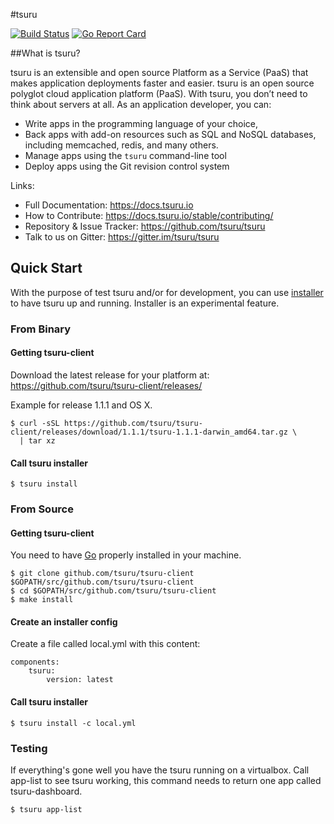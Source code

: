 #tsuru

[![Build Status](https://travis-ci.org/tsuru/tsuru.png?branch=master)](https://travis-ci.org/tsuru/tsuru)
[![Go Report Card](https://goreportcard.com/badge/github.com/tsuru/tsuru)](https://goreportcard.com/report/github.com/tsuru/tsuru)

##What is tsuru?

tsuru is an extensible and open source Platform as a Service (PaaS) that makes
application deployments faster and easier.
tsuru is an open source polyglot cloud application platform (PaaS).
With tsuru, you don’t need to think about servers at all.
As an application developer, you can:

- Write apps in the programming language of your choice,
- Back apps with add-on resources such as SQL and NoSQL databases, including memcached, redis, and many
others.
- Manage apps using the ``tsuru`` command-line tool
- Deploy apps using the Git revision control system

Links:

- Full Documentation: https://docs.tsuru.io
- How to Contribute: https://docs.tsuru.io/stable/contributing/
- Repository & Issue Tracker: https://github.com/tsuru/tsuru
- Talk to us on Gitter: https://gitter.im/tsuru/tsuru

## Quick Start 

With the purpose of test tsuru and/or for development, you can use [installer](https://docs.tsuru.io/master/experimental/installer.html) to have tsuru up and running. Installer is an experimental feature. 

### From Binary

#### Getting tsuru-client 

Download the latest release for your platform at: https://github.com/tsuru/tsuru-client/releases/

Example for release 1.1.1 and OS X.

```
$ curl -sSL https://github.com/tsuru/tsuru-client/releases/download/1.1.1/tsuru-1.1.1-darwin_amd64.tar.gz \
  | tar xz
```

#### Call tsuru installer

```
$ tsuru install
```

### From Source

#### Getting tsuru-client 

You need to have [Go](https://golang.org/doc/install) properly installed in your machine.

```
$ git clone github.com/tsuru/tsuru-client $GOPATH/src/github.com/tsuru/tsuru-client
$ cd $GOPATH/src/github.com/tsuru/tsuru-client
$ make install
```

#### Create an installer config

Create a file called local.yml with this content:

```
components:
    tsuru:
        version: latest
```

#### Call tsuru installer

```
$ tsuru install -c local.yml
```

### Testing

If everything's gone well you have the tsuru running on a virtualbox. 
Call app-list to see tsuru working, this command needs to return one app called tsuru-dashboard.

```
$ tsuru app-list
```

